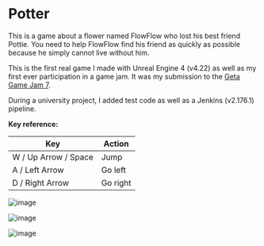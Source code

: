 # Potter

This is a game about a flower named FlowFlow who lost his best friend Pottie. You need to help FlowFlow find his friend as quickly as possible because he simply cannot live without him.

This is the first real game I made with Unreal Engine 4 (v4.22) as well as my first ever participation in a game jam. It was my submission to the [Geta Game Jam 7](https://itch.io/jam/geta-game-jam-7).

During a university project, I added test code as well as a Jenkins (v2.176.1) pipeline.

**Key reference:**

| Key                   | Action    |
| --------------------- | --------- |
| W / Up Arrow / Space  | Jump      |
| A / Left Arrow        | Go left   |
| D / Right Arrow       | Go right  |

![image](https://user-images.githubusercontent.com/19776837/56084931-3bbf8780-5e3b-11e9-97a7-be7d262bd2b9.png)

![image](https://user-images.githubusercontent.com/19776837/56084940-5bef4680-5e3b-11e9-8396-a4b3c4a52587.jpg)

![image](https://user-images.githubusercontent.com/19776837/56084955-8f31d580-5e3b-11e9-8aae-745a7f6965df.png)
